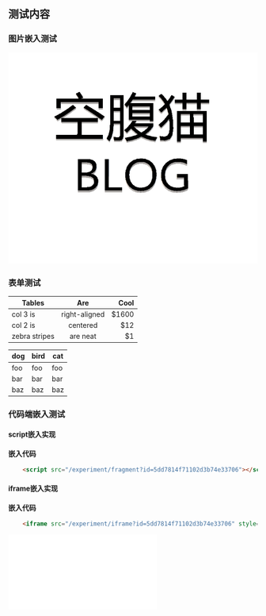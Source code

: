 ## 测试内容

### 图片嵌入测试
![Alt text](../public/images/default.png "optional title")

### 表单测试
| Tables        | Are           | Cool  |
| ------------- |:-------------:| -----:|
| col 3 is      | right-aligned | $1600 |
| col 2 is      | centered      |   $12 |
| zebra stripes | are neat      |    $1 |

dog | bird | cat
----|------|----
foo | foo  | foo
bar | bar  | bar
baz | baz  | baz


### 代码端嵌入测试
#### script嵌入实现
**嵌入代码**
```html
    <script src="/experiment/fragment?id=5dd7814f71102d3b74e33706"></script>
```

<script src="/experiment/fragment?id=5dd7814f71102d3b74e33706"></script>

#### iframe嵌入实现
**嵌入代码**
```html
    <iframe src="/experiment/iframe?id=5dd7814f71102d3b74e33706" style="border:none;"></iframe>
```
<iframe src="/experiment/iframe?id=5dd7814f71102d3b74e33706" style="border:none;"></iframe>